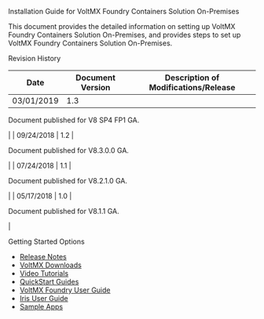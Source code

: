 ﻿   

Installation Guide for VoltMX Foundry Containers Solution On-Premises

This document provides the detailed information on setting up VoltMX Foundry Containers Solution On-Premises, and provides steps to set up VoltMX Foundry Containers Solution On-Premises.

Revision History

  
| **Date** | **Document Version** | **Description of Modifications/Release** |
| --- | --- | --- |
| 03/01/2019 | 1.3 | 
Document published for V8 SP4 FP1 GA.

 |
| 09/24/2018 | 1.2 | 

Document published for V8.3.0.0 GA.

 |
| 07/24/2018 | 1.1 | 

Document published for V8.2.1.0 GA.

 |
| 05/17/2018 | 1.0 | 

Document published for V8.1.1 GA.

 |

Getting Started Options

*   [Release Notes](http://opensource.voltmxtechsw.com/volt-mx-docs/voltmxlibrary/voltmxfoundry/voltmx_foundry_release_notes/Default.html)
*   [VoltMX Downloads](https://community.voltmx.com/downloads)
*   [Video Tutorials](http://opensource.voltmxtechsw.com/volt-mx-docs/voltmxlibrary/voltmxfoundry/mf_video_tutorials/Default.html)
*   [QuickStart Guides](http://opensource.voltmxtechsw.com/volt-mx-docs/voltmxlibrary/voltmxfoundry/voltmx_foundry_quickstart_guide/Default.html)
*   [VoltMX Foundry User Guide](http://opensource.voltmxtechsw.com/volt-mx-docs/voltmxlibrary/voltmxfoundry/voltmx_foundry_user_guide/Default.html)
*   [Iris User Guide](http://opensource.voltmxtechsw.com/volt-mx-docs/voltmxlibrary/iris/iris_user_guide/Default.html)
*   [Sample Apps](https://github.com/voltmx/)
